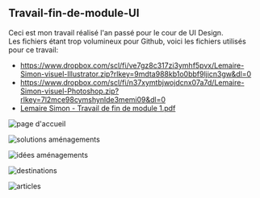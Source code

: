 ## Travail-fin-de-module-UI

Ceci est mon travail réalisé l'an passé pour le cour de UI Design.
<br>
Les fichiers étant trop volumineux pour Github, voici les fichiers utilisés pour ce travail:

- https://www.dropbox.com/scl/fi/ve7gz8c317zi3ymhf5pvx/Lemaire-Simon-visuel-Illustrator.zip?rlkey=9mdta988kb1o0bbf9ljicn3gw&dl=0
- https://www.dropbox.com/scl/fi/n37xymtbjwojdcnx07a7d/Lemaire-Simon-visuel-Photoshop.zip?rlkey=7l2mce98cymshynlde3memi09&dl=0
- [Lemaire Simon - Travail de fin de module 1.pdf](https://github.com/SL-Webdesign/Travail-fin-de-module-UI/files/13522310/Lemaire.Simon.-.Travail.de.fin.de.module.1.pdf)

![page d'accueil](https://github.com/SL-Webdesign/Travail-fin-de-module-UI/assets/128183332/a5d6912c-e89b-462f-8134-bc993d33901c)

![solutions aménagements](https://github.com/SL-Webdesign/Travail-fin-de-module-UI/assets/128183332/0f49426b-616c-408c-a826-5567639d5f09)

![idées aménagements](https://github.com/SL-Webdesign/Travail-fin-de-module-UI/assets/128183332/e1137847-37de-4ad2-9bbc-f15329440218)

![destinations](https://github.com/SL-Webdesign/Travail-fin-de-module-UI/assets/128183332/22a3b8f3-2e32-4f6c-9227-75cbf5f313d4)

![articles](https://github.com/SL-Webdesign/Travail-fin-de-module-UI/assets/128183332/a5aab86e-99af-4895-a3d4-1eaefd6cbc68)

